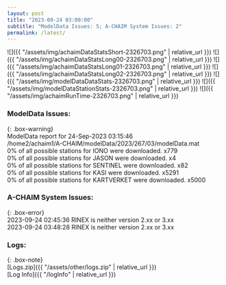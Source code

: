 ```yaml
---
layout: post
title: "2023-09-24 03:00:00"
subtitle: "ModelData Issues: 5; A-CHAIM System Issues: 2"
permalink: /latest/
---
```


![]({{ "/assets/img/achaimDataStatsShort-2326703.png" | relative_url }})
![]({{ "/assets/img/achaimDataStatsLong00-2326703.png" | relative_url }})
![]({{ "/assets/img/achaimDataStatsLong01-2326703.png" | relative_url }})
![]({{ "/assets/img/achaimDataStatsLong02-2326703.png" | relative_url }})
![]({{ "/assets/img/modelDataDataStats-2326703.png" | relative_url }})
![]({{ "/assets/img/modelDataStationStats-2326703.png" | relative_url }})
![]({{ "/assets/img/achaimRunTime-2326703.png" | relative_url }})


### ModelData Issues:  
  
{: .box-warning}  
 ModelData report for 24-Sep-2023 03:15:46   
 /home2/achaim1/A-CHAIM/modelData/2023/267/03/modelData.mat   
 0% of all possible stations for IONO were downloaded. x779   
 0% of all possible stations for JASON were downloaded. x4   
 0% of all possible stations for SENTINEL were downloaded. x82   
 0% of all possible stations for KASI were downloaded. x5291   
 0% of all possible stations for KARTVERKET were downloaded. x5000   
  
### A-CHAIM System Issues:  
  
{: .box-error}  
2023-09-24 02:45:36 RINEX is neither version 2.xx or 3.xx  
2023-09-24 03:48:28 RINEX is neither version 2.xx or 3.xx  

### Logs:  
  
{: .box-note}  
[Logs.zip]({{ "/assets/other/logs.zip" | relative_url }})  
[Log Info]({{ "/logInfo" | relative_url }})  
